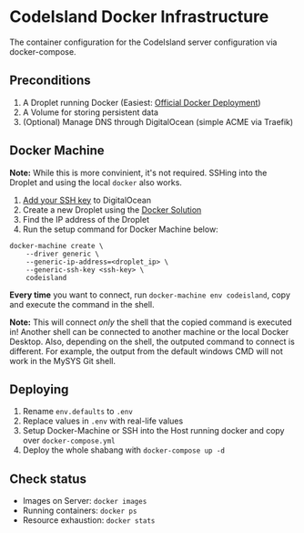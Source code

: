 # CodeIsland Docker Infrastructure

The container configuration for the CodeIsland server configuration via docker-compose.

## Preconditions

1. A Droplet running Docker (Easiest: [Official Docker Deployment](https://marketplace.digitalocean.com/apps/docker))
2. A Volume for storing persistent data
3. (Optional) Manage DNS through DigitalOcean (simple ACME via Traefik)

## Docker Machine

**Note:** While this is more convinient, it's not required. SSHing into the Droplet and using the local `docker` also works.

1. [Add your SSH key](https://cloud.digitalocean.com/account/security) to DigitalOcean
2. Create a new Droplet using the [Docker Solution](https://marketplace.digitalocean.com/apps/docker)
3. Find the IP address of the Droplet
4. Run the setup command for Docker Machine below:

```
docker-machine create \
    --driver generic \
    --generic-ip-address=<droplet_ip> \
    --generic-ssh-key <ssh-key> \
    codeisland
```

**Every time** you want to connect, run `docker-machine env codeisland`, copy and execute the command in the shell. 

**Note:** This will connect _only_ the shell that the copied command is executed in! Another shell can be connected to another machine or the local Docker Desktop. Also, depending on the shell, the outputed command to connect is different. For example, the output from the default windows CMD will not work in the MySYS Git shell.

## Deploying

1. Rename `env.defaults` to `.env`
2. Replace values in `.env` with real-life values
3. Setup Docker-Machine or SSH into the Host running docker and copy over `docker-compose.yml`
4. Deploy the whole shabang with `docker-compose up -d`

## Check status

* Images on Server: `docker images`
* Running containers: `docker ps`
* Resource exhaustion: `docker stats`
